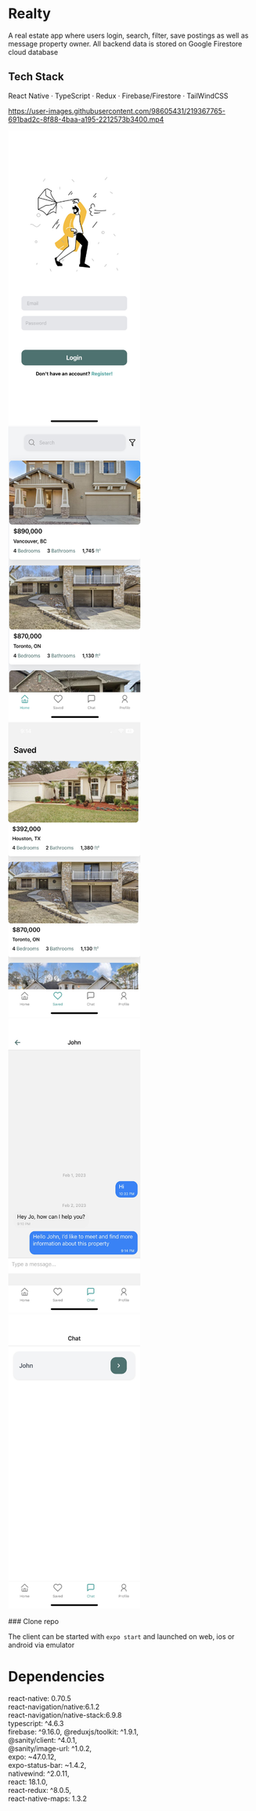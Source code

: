 # Realty

A real estate app where users login, search, filter, save postings as well as message property owner. All backend data is stored on Google Firestore cloud database

## Tech Stack

React Native · TypeScript · Redux · Firebase/Firestore · TailWindCSS




https://user-images.githubusercontent.com/98605431/219367765-691bad2c-8f88-4baa-a195-2212573b3400.mp4




<p align="start">
<img src="https://github.com/MHassan47/Realty/blob/master/assets/realty_login.JPG?raw=true" width="270" height="600" style="display:inline-block">
<img src="https://github.com/MHassan47/Realty/blob/master/assets/realty_home.JPG?raw=true" width="270" height="600" style="display:inline-block">
<img src="https://github.com/MHassan47/Realty/blob/master/assets/realty_saved.JPG?raw=true" width="270" height="600" style="display:inline-block">
<img src="https://github.com/MHassan47/Realty/blob/master/assets/realty_messages.JPG?raw=true" width="270" height="600" style="display:inline-block">
<img src="https://github.com/MHassan47/Realty/blob/master/assets/realty_chats.JPG?raw=true" width="270" height="600" style="display:inline-block">
</p>
### Clone repo

The client can be started with `expo start` and launched on web, ios or android via emulator

# Dependencies

react-native: 0.70.5  
react-navigation/native:6.1.2  
react-navigation/native-stack:6.9.8  
typescript: ^4.6.3  
firebase: ^9.16.0,
@reduxjs/toolkit: ^1.9.1,  
@sanity/client: ^4.0.1,  
@sanity/image-url: ^1.0.2,  
expo: ~47.0.12,  
expo-status-bar: ~1.4.2,  
nativewind: ^2.0.11,  
react: 18.1.0,  
react-redux: ^8.0.5,  
react-native-maps: 1.3.2

